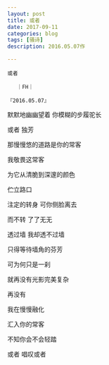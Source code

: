 ```yaml
---
layout: post
title: 或者
date: 2017-09-11
categories: blog
tags: [骚诗]
description: 2016.05.07作

---
```



    或者
 
       ｜FH｜
 
    『2016.05.07』
  
  默默地幽幽望着 你模糊的步履驼长

  或者 独芳
  
  那慢慢悠的道路是你的常客
  
  我敬畏这常客
  
  为它从清脆到深邃的颜色
  
  伫立路口
  
  注定的转身 可你侧脸离去
  
  而不转 了了无无
  
  透过墙 我却透不过墙
  
  只得等待墙角的芬芳
  
  可为何只是一刹
  
  就再没有光影完美复杂
  
  再没有
  
  我在慢慢融化
  
  汇入你的常客
  
  不知你会不会轻踏
  
  或者 唱叹或者
  
